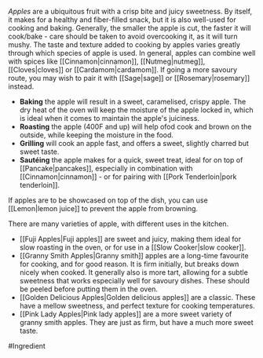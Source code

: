 *Apples* are a ubiquitous fruit with a crisp bite and juicy sweetness. By itself, it makes for a healthy and fiber-filled snack, but it is also well-used for cooking and baking. 
Generally, the smaller the apple is cut, the faster it will cook/bake - care should be taken to avoid overcooking it, as it will turn mushy. The taste and texture added to cooking by apples varies greatly through which species of apple is used.
In general, apples can combine well with spices like [[Cinnamon|cinnamon]], [[Nutmeg|nutmeg]], [[Cloves|cloves]] or [[Cardamom|cardamom]]. If going a more savoury route, you may wish to pair it with [[Sage|sage]] or [[Rosemary|rosemary]] instead.

- **Baking** the apple will result in a sweet, caramelised, crispy apple. The dry heat of the oven will keep the moisture of the apple locked in, which is ideal when it comes to maintain the apple's juiciness.
- **Roasting** the apple (400F and up) will help ofod cook and brown on the outside, while keeping the moisture in the food.
- **Grilling** will cook an apple fast, and offers a sweet, slightly charred but sweet taste.
- **Sautéing** the apple makes for a quick, sweet treat, ideal for on top of [[Pancake|pancakes]], especially in combination with [[Cinnamon|cinnamon]] - or for pairing with [[Pork Tenderloin|pork tenderloin]].

If apples are to be showcased on top of the dish, you can use [[Lemon|lemon juice]] to prevent the apple from browning.

There are many varieties of apple, with different uses in the kitchen.
- [[Fuji Apples|Fuji apples]] are sweet and juicy, making them ideal for slow roasting in the oven, or for use in a [[Slow Cooker|slow cooker]].
- [[Granny Smith Apples|Granny smith]] apples are a long-time favourite for cooking, and for good reason. It is firm initially, but breaks down nicely when cooked. It generally also is more tart, allowing for a subtle sweetness that works especially well for savoury dishes. These should be peeled before putting them in the oven.
- [[Golden Delicious Apples|Golden delicious apples]] are a classic. These have a mellow sweetness, and perfect texture for cooking temperatures.
- [[Pink Lady Apples|Pink lady apples]] are a more sweet variety of granny smith apples. They are just as firm, but have a much more sweet taste.

#Ingredient 